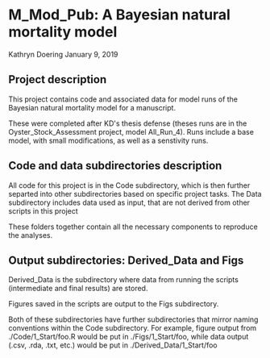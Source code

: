 M\_Mod\_Pub: A Bayesian natural mortality model
================
Kathryn Doering
January 9, 2019

Project description
-------------------

This project contains code and associated data for model runs of the Bayesian natural mortality model for a manuscript.

These were completed after KD's thesis defense (theses runs are in the Oyster\_Stock\_Assessment project, model All\_Run\_4). Runs include a base model, with small modifications, as well as a senstivity runs.

Code and data subdirectories description
----------------------------------------

All code for this project is in the Code subdirectory, which is then further separted into other subdirectories based on specific project tasks. The Data subdirectory includes data used as input, that are not derived from other scripts in this project

These folders together contain all the necessary components to reproduce the analyses.

Output subdirectories: Derived\_Data and Figs
---------------------------------------------

Derived\_Data is the subdirectory where data from running the scripts (intermediate and final results) are stored.

Figures saved in the scripts are output to the Figs subdirectory.

Both of these subdirectories have further subdirectories that mirror naming conventions within the Code subdirectory. For example, figure output from ./Code/1\_Start/foo.R would be put in ./Figs/1\_Start/foo, while data output (.csv, .rda, .txt, etc.) would be put in ./Derived\_Data/1\_Start/foo
